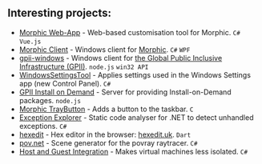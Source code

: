 ## Interesting projects:

* [Morphic Web-App](https://github.com/raisingthefloor/morphic-community-webapp) - Web-based customisation tool for Morphic. `C#` `Vue.js`
* [Morphic Client](https://github.com/raisingthefloor/morphic-windows) - Windows client for [Morphic](https://morphic.org). `C#` `WPF`
* [gpii-windows](https://github.com/GPII/windows#gpii-for-windows) - Windows client for [the Global Public Inclusive Infrastructure (GPII)](https://gpii.net). `node.js` `win32 API`
* [WindowsSettingsTool](https://github.com/stegru/WindowsSettingsTool) - Applies settings used in the Windows Settings app (new Control Panel). `C#`
* [GPII Install on Demand](https://github.com/stegru/gpii-iod) - Server for providing Install-on-Demand packages. `node.js`
* [Morphic TrayButton](https://github.com/stegru/Morphic.TrayButton) - Adds a button to the taskbar. `C`
* [Exception Explorer](https://github.com/stegru/ExceptionExplorer) - Static code analyser for .NET to detect unhandled exceptions. `C#`
* [hexedit](https://github.com/stegru/hexedit) - Hex editor in the browser: [hexedit.uk](http://hexedit.uk). `Dart`
* [pov.net](https://github.com/stegru/pov.net) - Scene generator for the povray raytracer. `C#`
* [Host and Guest Integration](https://github.com/stegru/hagi) - Makes virtual machines less isolated. `C#`
